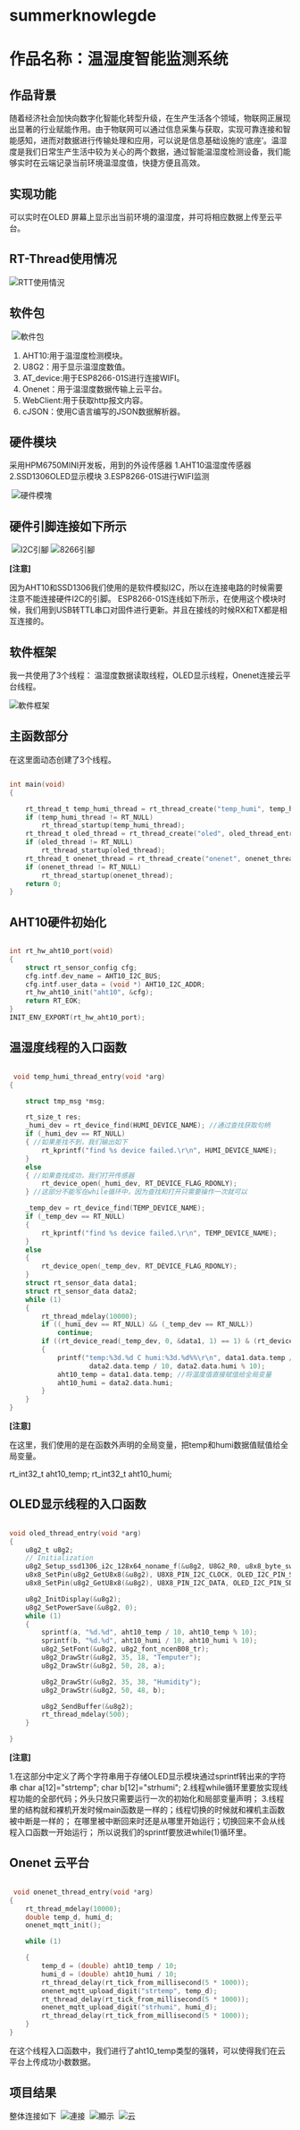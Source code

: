 # summerknowlegde

# 作品名称：温湿度智能监测系统

## 作品背景

随着经济社会加快向数字化智能化转型升级，在生产生活各个领域，物联网正展现出显著的行业赋能作用。由于物联网可以通过信息采集与获取，实现可靠连接和智能感知，进而对数据进行传输处理和应用，可以说是信息基础设施的‘底座’。温湿度是我们日常生产生活中较为关心的两个数据，通过智能温湿度检测设备，我们能够实时在云端记录当前环境温湿度值，快捷方便且高效。

## 实现功能

可以实时在OLED 屏幕上显示出当前环境的温湿度，并可将相应数据上传至云平台。

## RT-Thread使用情况

![RTT使用情況](./picture/Overall%20development%20module.png)

## 软件包

 ![軟件包](./picture/%E7%BA%BF%E7%A8%8B.png)

1. AHT10:用于温湿度检测模块。
2. U8G2：用于显示温湿度数值。
3. AT_device:用于ESP8266-01S进行连接WIFI。
4. Onenet：用于温湿度数据传输上云平台。
5. WebClient:用于获取http报文内容。
6. cJSON：使用C语言编写的JSON数据解析器。

## 硬件模块

采用HPM6750MINI开发板，用到的外设传感器
1.AHT10温湿度传感器
2.SSD1306OLED显示模块
3.ESP8266-01S进行WIFI监测

 ![硬件模塊](./picture/%E5%A4%96%E8%AE%BE.png)
  
## 硬件引脚连接如下所示

 ![I2C引腳](./picture/I2C.png)
 ![8266引腳](./picture/ESP8266.png)

 **[注意]**

因为AHT10和SSD1306我们使用的是软件模拟I2C，所以在连接电路的时候需要注意不能连接硬件I2C的引脚。
ESP8266-01S连线如下所示，在使用这个模块时候，我们用到USB转TTL串口对固件进行更新。并且在接线的时候RX和TX都是相互连接的。

## 软件框架

我一共使用了3个线程：
温湿度数据读取线程，OLED显示线程，Onenet连接云平台线程。

![軟件框架](./picture/%E7%BA%BF%E7%A8%8B.png)

## 主函数部分

在这里面动态创建了3个线程。

```C

int main(void)
{

    rt_thread_t temp_humi_thread = rt_thread_create("temp_humi", temp_humi_thread_entry, RT_NULL, 2048, 1, 10);
    if (temp_humi_thread != RT_NULL)
        rt_thread_startup(temp_humi_thread);
    rt_thread_t oled_thread = rt_thread_create("oled", oled_thread_entry, RT_NULL, 2048, 5, 10);
    if (oled_thread != RT_NULL)
        rt_thread_startup(oled_thread);
    rt_thread_t onenet_thread = rt_thread_create("onenet", onenet_thread_entry, RT_NULL, 2048, 7, 10);
    if (onenet_thread != RT_NULL)
        rt_thread_startup(onenet_thread);
    return 0;
}

```

## AHT10硬件初始化

```C

int rt_hw_aht10_port(void)
{
    struct rt_sensor_config cfg;
    cfg.intf.dev_name = AHT10_I2C_BUS;
    cfg.intf.user_data = (void *) AHT10_I2C_ADDR;
    rt_hw_aht10_init("aht10", &cfg);
    return RT_EOK;
}
INIT_ENV_EXPORT(rt_hw_aht10_port);

```

## 温湿度线程的入口函数

```C

 void temp_humi_thread_entry(void *arg)
{

    struct tmp_msg *msg;

    rt_size_t res;
    _humi_dev = rt_device_find(HUMI_DEVICE_NAME); //通过查找获取句柄
    if (_humi_dev == RT_NULL)
    { //如果差找不到，我们输出如下
        rt_kprintf("find %s device failed.\r\n", HUMI_DEVICE_NAME);
    }
    else
    { //如果查找成功，我们打开传感器
        rt_device_open(_humi_dev, RT_DEVICE_FLAG_RDONLY);
    } //这部分不能写在while循环中，因为查找和打开只需要操作一次就可以

    _temp_dev = rt_device_find(TEMP_DEVICE_NAME);
    if (_temp_dev == RT_NULL)
    {
        rt_kprintf("find %s device failed.\r\n", TEMP_DEVICE_NAME);
    }
    else
    {
        rt_device_open(_temp_dev, RT_DEVICE_FLAG_RDONLY);
    }
    struct rt_sensor_data data1;
    struct rt_sensor_data data2;
    while (1)
    {
        rt_thread_mdelay(10000);
        if ((_humi_dev == RT_NULL) && (_temp_dev == RT_NULL))
            continue;
        if ((rt_device_read(_temp_dev, 0, &data1, 1) == 1) & (rt_device_read(_humi_dev, 0, &data2, 1) == 1))
        {
            printf("temp:%3d.%d C humi:%3d.%d%%\r\n", data1.data.temp / 10, (rt_uint32_t) data1.data.temp % 10,
                    data2.data.temp / 10, data2.data.humi % 10);
            aht10_temp = data1.data.temp; //将温度值直接赋值给全局变量
            aht10_humi = data2.data.humi;
        }
    }
}

```

  **[注意]**

在这里，我们使用的是在函数外声明的全局变量，把temp和humi数据值赋值给全局变量。

rt_int32_t aht10_temp;
rt_int32_t aht10_humi;

## OLED显示线程的入口函数

```C

void oled_thread_entry(void *arg)
{
    u8g2_t u8g2;
    // Initialization
    u8g2_Setup_ssd1306_i2c_128x64_noname_f(&u8g2, U8G2_R0, u8x8_byte_sw_i2c, u8x8_gpio_and_delay_rtthread);
    u8x8_SetPin(u8g2_GetU8x8(&u8g2), U8X8_PIN_I2C_CLOCK, OLED_I2C_PIN_SCL);
    u8x8_SetPin(u8g2_GetU8x8(&u8g2), U8X8_PIN_I2C_DATA, OLED_I2C_PIN_SDA);

    u8g2_InitDisplay(&u8g2);
    u8g2_SetPowerSave(&u8g2, 0);
    while (1)
    {
        sprintf(a, "%d.%d", aht10_temp / 10, aht10_temp % 10);
        sprintf(b, "%d.%d", aht10_humi / 10, aht10_humi % 10);
        u8g2_SetFont(&u8g2, u8g2_font_ncenB08_tr);
        u8g2_DrawStr(&u8g2, 35, 18, "Temputer");
        u8g2_DrawStr(&u8g2, 50, 28, a);

        u8g2_DrawStr(&u8g2, 35, 38, "Humidity");
        u8g2_DrawStr(&u8g2, 50, 48, b);

        u8g2_SendBuffer(&u8g2);
        rt_thread_mdelay(500);
    }

}

   ```

 **[注意]**

1.在这部分中定义了两个字符串用于存储OLED显示模块通过sprintf转出来的字符串
char a[12]="strtemp";
char b[12]="strhumi";
2.线程while循环里要放实现线程功能的全部代码；外头只放只需要运行一次的初始化和局部变量声明；
3.线程里的结构就和裸机开发时候main函数是一样的；线程切换的时候就和裸机主函数被中断是一样的；
在哪里被中断回来时还是从哪里开始运行；切换回来不会从线程入口函数一开始运行；
所以说我们的sprintf要放进while(1)循环里。

## Onenet 云平台

```C

 void onenet_thread_entry(void *arg)
{
    rt_thread_mdelay(10000);
    double temp_d, humi_d;
    onenet_mqtt_init();

    while (1)

    {
        temp_d = (double) aht10_temp / 10;
        humi_d = (double) aht10_humi / 10;
        rt_thread_delay(rt_tick_from_millisecond(5 * 1000));
        onenet_mqtt_upload_digit("strtemp", temp_d);
        rt_thread_delay(rt_tick_from_millisecond(5 * 1000));
        onenet_mqtt_upload_digit("strhumi", humi_d);
        rt_thread_delay(rt_tick_from_millisecond(5 * 1000));
    }
}

 ```

在这个线程入口函数中，我们进行了aht10_temp类型的强转，可以使得我们在云平台上传成功小数数据。

## 项目结果

整体连接如下
 ![連接](./picture/%E6%95%B4%E4%BD%93%E8%BF%9E%E6%8E%A5.png)
 ![顯示](./picture/%E6%98%BE%E7%A4%BA.png)
 ![云](./picture/%E4%BA%91.png)
